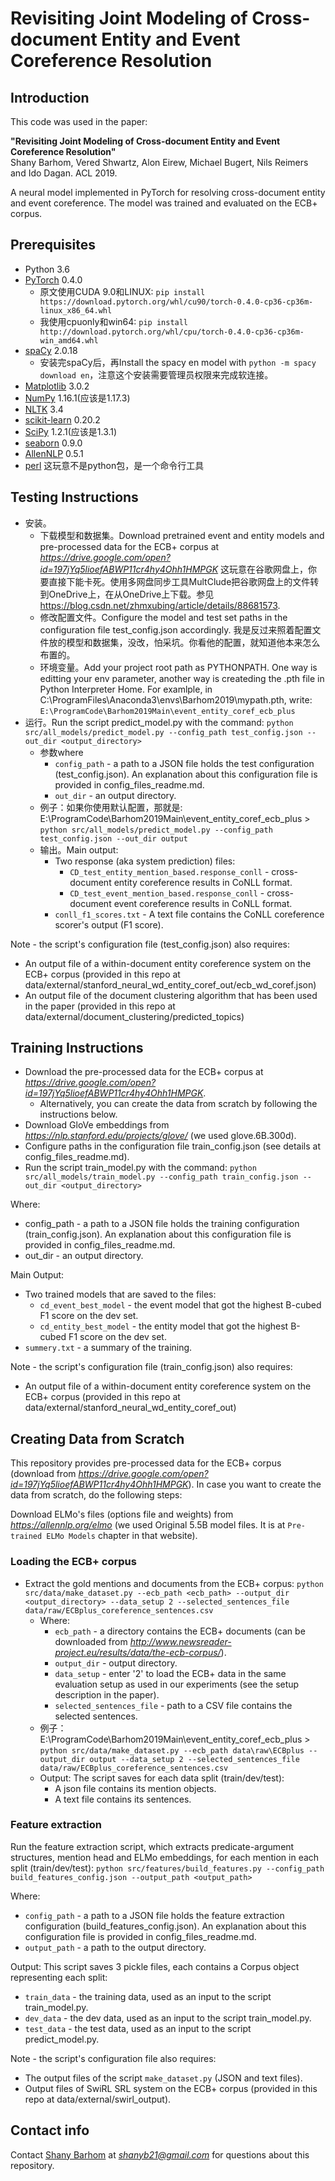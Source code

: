 # Revisiting Joint Modeling of Cross-document Entity and Event Coreference Resolution

## Introduction
This code was used in the paper:

<b>"Revisiting Joint Modeling of Cross-document Entity and Event Coreference Resolution"</b><br/>
Shany Barhom, Vered Shwartz, Alon Eirew, Michael Bugert, Nils Reimers and Ido Dagan. ACL 2019.

A neural model implemented in PyTorch for resolving cross-document entity and event coreference.
The model was trained and evaluated on the ECB+ corpus.

## Prerequisites
* Python 3.6
* [PyTorch](https://pytorch.org/) 0.4.0
    * 原文使用CUDA 9.0和LINUX:
    `pip install https://download.pytorch.org/whl/cu90/torch-0.4.0-cp36-cp36m-linux_x86_64.whl`
    * 我使用cpuonly和win64:
    `pip install http://download.pytorch.org/whl/cpu/torch-0.4.0-cp36-cp36m-win_amd64.whl`
* [spaCy](https://spacy.io/) 2.0.18
    *  安装完spaCy后，再Install the spacy en model with `python -m spacy download en`，注意这个安装需要管理员权限来完成软连接。
* [Matplotlib](https://matplotlib.org/) 3.0.2
* [NumPy](https://www.numpy.org/) 1.16.1(应该是1.17.3)
* [NLTK](https://www.nltk.org/) 3.4
* [scikit-learn](https://scikit-learn.org/) 0.20.2
* [SciPy](https://www.scipy.org/) 1.2.1(应该是1.3.1)
* [seaborn](https://seaborn.pydata.org/) 0.9.0
* [AllenNLP](https://allennlp.org/) 0.5.1
* [perl](https://www.perl.org/get.html) 这玩意不是python包，是一个命令行工具

## Testing Instructions
* 安装。
   * 下载模型和数据集。Download pretrained event and entity models and pre-processed data for the ECB+ corpus at *https://drive.google.com/open?id=197jYq5lioefABWP11cr4hy4Ohh1HMPGK*  这玩意在谷歌网盘上，你要直接下能卡死。使用多网盘同步工具MultClude把谷歌网盘上的文件转到OneDrive上，在从OneDrive上下载。参见 https://blog.csdn.net/zhmxubing/article/details/88681573.
   * 修改配置文件。Configure the model and test set paths in the configuration file test_config.json accordingly.  我是反过来照着配置文件放的模型和数据集，没改，怕采坑。你看他的配置，就知道他本来怎么布置的。
   * 环境变量。Add your project root path as PYTHONPATH. One way is editting your env parameter, another way is createding the .pth file in Python Interpreter Home. For examlple, in C:\ProgramFiles\Anaconda3\envs\Barhom2019\mypath.pth, write: `E:\ProgramCode\Barhom2019Main\event_entity_coref_ecb_plus`
* 运行。Run the script predict_model.py with the command:
    `python src/all_models/predict_model.py --config_path test_config.json --out_dir <output_directory>`
    * 参数where
      * `config_path` - a path to a JSON file holds the test configuration (test_config.json).
      An explanation about this configuration file is provided in config_files_readme.md.
      * `out_dir` - an output directory.
    * 例子：如果你使用默认配置，那就是:
    E:\ProgramCode\Barhom2019Main\event_entity_coref_ecb_plus > `python src/all_models/predict_model.py --config_path test_config.json --out_dir output`
   * 输出。Main output:
      * Two response (aka system prediction) files:
         * `CD_test_entity_mention_based.response_conll` - cross-document entity coreference results in CoNLL format.
         * `CD_test_event_mention_based.response_conll` - cross-document event coreference results in CoNLL format.
      * `conll_f1_scores.txt` - A text file contains the CoNLL coreference scorer's output (F1 score).

Note - the script's configuration file (test_config.json) also requires: 
   * An output file of a within-document entity coreference system on the ECB+ corpus (provided in this repo at data/external/stanford_neural_wd_entity_coref_out/ecb_wd_coref.json)
   * An output file of the document clustering algorithm that has been used in the paper (provided in this repo at data/external/document_clustering/predicted_topics)

## Training Instructions
* Download the pre-processed data for the ECB+ corpus at *https://drive.google.com/open?id=197jYq5lioefABWP11cr4hy4Ohh1HMPGK*.
    * Alternatively, you can create the data from scratch by following the instructions below.
* Download GloVe embeddings from *https://nlp.stanford.edu/projects/glove/* (we used glove.6B.300d).
* Configure paths in the configuration file train_config.json (see details at config_files_readme.md).
* Run the script train_model.py with the command:
   `python src/all_models/train_model.py --config_path train_config.json --out_dir <output_directory>`

Where:
* config_path - a path to a JSON file holds the training configuration (train_config.json).
   An explanation about this configuration file is provided in config_files_readme.md.
* out_dir - an output directory.

Main Output:
* Two trained models that are saved to the files:
    * `cd_event_best_model` - the event model that got the highest B-cubed F1 score on the dev set.
    * `cd_entity_best_model` - the entity model that got the highest B-cubed F1 score on the dev set.
* `summery.txt` - a summary of the training.

Note - the script's configuration file (train_config.json) also requires: 
   * An output file of a within-document entity coreference system on the ECB+ corpus (provided in this repo at             data/external/stanford_neural_wd_entity_coref_out)
 

## Creating Data from Scratch
This repository provides pre-processed data for the ECB+ corpus (download from *https://drive.google.com/open?id=197jYq5lioefABWP11cr4hy4Ohh1HMPGK*).
In case you want to create the data from scratch, do the following steps:

Download ELMo's files (options file and weights) from *https://allennlp.org/elmo* (we used Original 5.5B model files. It is at `Pre-trained ELMo Models` chapter in that website).

### Loading the ECB+ corpus
* Extract the gold mentions and documents from the ECB+ corpus:
   `python src/data/make_dataset.py --ecb_path <ecb_path> --output_dir <output_directory> --data_setup 2 --selected_sentences_file data/raw/ECBplus_coreference_sentences.csv`
   * Where:
      * `ecb_path` - a directory contains the ECB+ documents (can be downloaded from *http://www.newsreader-project.eu/results/data/the-ecb-corpus/*).
      * `output_dir` - output directory.
      * `data_setup` - enter '2' to load the ECB+ data in the same evaluation setup as used in our experiments (see the setup description in the paper).
      * `selected_sentences_file` - path to a CSV file contains the selected sentences.
   * 例子：E:\ProgramCode\Barhom2019Main\event_entity_coref_ecb_plus > `python src/data/make_dataset.py --ecb_path data\raw\ECBplus --output_dir output --data_setup 2 --selected_sentences_file  data/raw/ECBplus_coreference_sentences.csv`
   * Output:
      The script saves for each data split (train/dev/test):
      * A json file contains its mention objects.
      * A text file contains its sentences.


### Feature extraction
Run the feature extraction script, which extracts predicate-argument structures,
mention head and ELMo embeddings, for each mention in each split (train/dev/test):
   `python src/features/build_features.py --config_path build_features_config.json --output_path <output_path>`

Where:
   * `config_path` - a path to a JSON file holds the feature extraction configuration (build_features_config.json).
                  An explanation about this configuration file is provided in config_files_readme.md.
   * `output_path` - a path to the output directory.

Output:
This script saves 3 pickle files, each contains a Corpus object representing each split:
* `train_data` - the training data, used as an input to the script train_model.py.
* `dev_data` - the dev data, used as an input to the script train_model.py.
* `test_data` - the test data, used as an input to the script predict_model.py.

Note - the script's configuration file also requires:
   * The output files of the script `make_dataset.py` (JSON and text files).
   * Output files of SwiRL SRL system on the ECB+ corpus (provided in this repo at data/external/swirl_output).


## Contact info
Contact [Shany Barhom](https://github.com/shanybar) at *shanyb21@gmail.com* for questions about this repository.